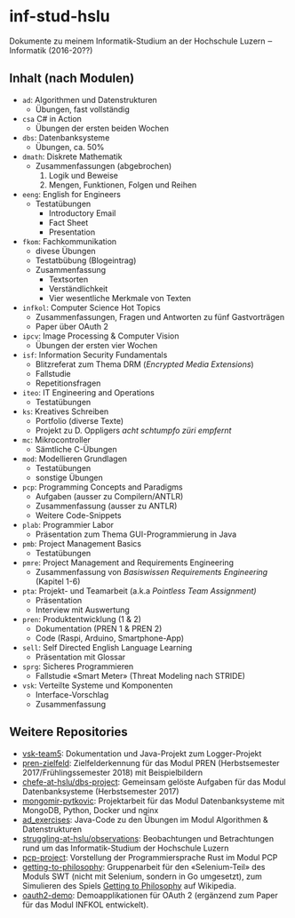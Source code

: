 # inf-stud-hslu

Dokumente zu meinem Informatik-Studium an der Hochschule Luzern ‒ Informatik (2016-20??)

## Inhalt (nach Modulen)

- `ad`: Algorithmen und Datenstrukturen
    - Übungen, fast vollständig
- `csa` C# in Action
    - Übungen der ersten beiden Wochen
- `dbs`: Datenbanksysteme
    - Übungen, ca. 50%
- `dmath`: Diskrete Mathematik
    - Zusammenfassungen (abgebrochen)
        1. Logik und Beweise
        2. Mengen, Funktionen, Folgen und Reihen
- `eeng`: English for Engineers
    - Testatübungen
        - Introductory Email
        - Fact Sheet
        - Presentation
- `fkom`: Fachkommunikation
    - divese Übungen
    - Testatbübung (Blogeintrag)
    - Zusammenfassung
        - Textsorten
        - Verständlichkeit
        - Vier wesentliche Merkmale von Texten
- `infkol`: Computer Science Hot Topics
    - Zusammenfassungen, Fragen und Antworten zu fünf Gastvorträgen
    - Paper über OAuth 2
- `ipcv`: Image Processing & Computer Vision
    - Übungen der ersten vier Wochen
- `isf`: Information Security Fundamentals
    - Blitzreferat zum Thema DRM (_Encrypted Media Extensions_)
    - Fallstudie
    - Repetitionsfragen
- `iteo`: IT Engineering and Operations
    - Testatübungen
- `ks`: Kreatives Schreiben
    - Portfolio (diverse Texte)
    - Projekt zu D. Oppligers _acht schtumpfo züri empfernt_
- `mc`: Mikrocontroller
    - Sämtliche C-Übungen
- `mod`: Modellieren Grundlagen
    - Testatübungen
    - sonstige Übungen
- `pcp`: Programming Concepts and Paradigms
    - Aufgaben (ausser zu Compilern/ANTLR)
    - Zusammenfassung (ausser zu ANTLR)
    - Weitere Code-Snippets
- `plab`: Programmier Labor
    - Präsentation zum Thema GUI-Programmierung in Java
- `pmb`: Project Management Basics
    - Testatübungen
- `pmre`: Project Management and Requirements Engineering
    - Zusammenfassung von _Basiswissen Requirements Engineering_ (Kapitel 1-6)
- `pta`: Projekt- und Teamarbeit (a.k.a _Pointless Team Assignment)_
    - Präsentation
    - Interview mit Auswertung
- `pren`: Produktentwicklung (1 & 2)
    - Dokumentation (PREN 1 & PREN 2)
    - Code (Raspi, Arduino, Smartphone-App)
- `sell`: Self Directed English Language Learning
    - Präsentation mit Glossar
- `sprg`: Sicheres Programmieren
    - Fallstudie «Smart Meter» (Threat Modeling nach STRIDE)
- `vsk`: Verteilte Systeme und Komponenten
    - Interface-Vorschlag
    - Zusammenfassung

## Weitere Repositories

- [vsk-team5](https://github.com/patrickbucher/vsk-team5): Dokumentation und Java-Projekt zum Logger-Projekt
- [pren-zielfeld](https://github.com/patrickbucher/pren-zielfeld): Zielfelderkennung für das Modul PREN (Herbstsemester 2017/Frühlingssemester 2018) mit Beispielbildern
- [chefe-at-hslu/dbs-project](https://github.com/chefe-at-hslu/dbs-project): Gemeinsam gelöste Aufgaben für das Modul Datenbanksysteme (Herbstsemester 2017)
- [mongomir-pytkovic](https://github.com/patrickbucher/mongomir-pytkovic): Projektarbeit für das Modul Datenbanksysteme mit MongoDB, Python, Docker und nginx
- [ad_exercises](https://github.com/patrickbucher/ad_exercises): Java-Code zu den Übungen im Modul Algorithmen & Datenstrukturen
- [struggling-at-hslu/observations](https://github.com/struggling-at-hslu/observations): Beobachtungen und Betrachtungen rund um das Informatik-Studium der Hochschule Luzern
- [pcp-project](https://github.com/patrickbucher/pcp-project): Vorstellung der Programmiersprache Rust im Modul PCP
- [getting-to-philosophy](https://github.com/patrickbucher/getting-to-philosophy): Gruppenarbeit für den «Selenium-Teil» des Moduls SWT (nicht mit Selenium, sondern in Go umgesetzt), zum Simulieren des Spiels [Getting to Philosophy](https://en.wikipedia.org/wiki/Wikipedia:Getting_to_Philosophy) auf Wikipedia.
- [oauth2-demo](https://github.com/patrickbucher/oauth2-demo): Demoapplikationen für OAuth 2 (ergänzend zum Paper für das Modul INFKOL entwickelt).
